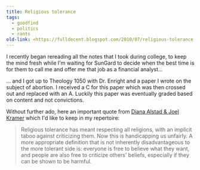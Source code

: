 ```yaml
---
title: Religious tolerance
tags:
  - goodfind
  - politics
  - rants 
old-link: <https://fulldecent.blogspot.com/2010/07/religious-tolerance.html>
---
```


I recently began rereading all the notes that I took during college, to keep the mind fresh while I'm waiting for SunGard to decide when the best time is for them to call me and offer me that job as a financial analyst...

... and I got up to Theology 1050 with Dr. Enright and a paper I wrote on the subject of abortion. I received a C for this paper which was then crossed out and replaced with an A. Luckily this paper was eventually graded based on content and not convictions.

Without further ado, here an important quote from [Diana Alstad & Joel Kramer](https://www.joeldiana.com) which I'd like to keep in my repertoire:

> Religious tolerance has meant respecting all religions, with an implicit taboo against criticizing them. Now this is handicapping us unfairly. A more appropriate definition that is not inherently disadvantageous to the more tolerant side is: everyone is free to believe what they want, and people are also free to criticize others' beliefs, especially if they can be shown to be harmful.
